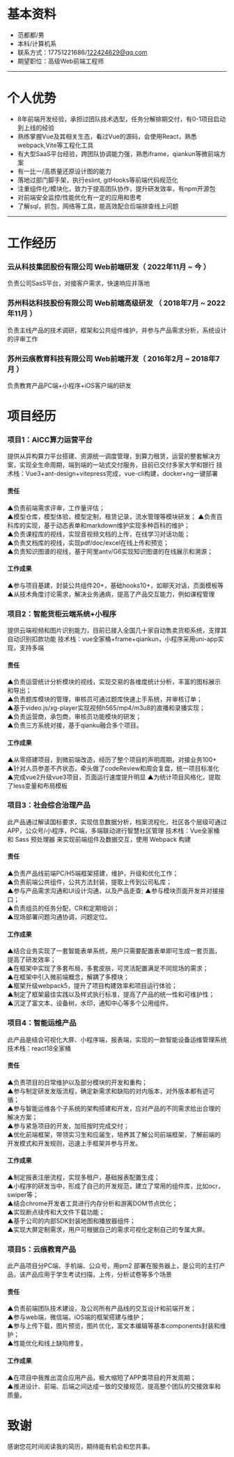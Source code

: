 

# 基本资料

 - 范都都/男
 - 本科/计算机系 
 - 联系方式：17751221686/122424629@qq.com
 - 期望职位：高级Web前端工程师

---

# 个人优势

- 8年前端开发经验，承担过团队技术选型，任务分解排期交付，有0-1项目启动到上线的经验
- 熟练掌握Vue及其相关生态，看过Vue的源码，会使用React，熟悉webpack,Vite等工程化工具
- 有大型SaaS平台经验，跨团队协调能力强，熟悉iframe，qiankun等微前端方案
- 有一比一/高质量还原设计图的能力
- 落地过部门脚手架，执行eslint, gitHooks等前端代码规范化
- 注重组件化/模块化，致力于提高团队协作，提升研发效率，有npm开源包
- 对前端安全监控/性能优化有一定的应用和思考
- 了解sql，抓包，网络等工具，能高效配合后端排查线上问题
---

# 工作经历
### 云从科技集团股份有限公司       Web前端研发（ 2022年11月 ~ 今 ）
   负责公司SasS平台，对接客户需求，快速响应并落地
### 苏州科达科技股份有限公司       Web前端高级研发 （ 2018年7月 ~ 2022年11月 ）
   负责主线产品的技术调研，框架和公共组件维护，并参与产品需求分析，系统设计的评审工作
### 苏州云痕教育科技有限公司       Web前端开发（ 2016年2月 ~ 2018年7月 ）
   负责教育产品PC端+小程序+iOS客户端的研发
  
# 项目经历

### 项目1：AICC算力运营平台
提供从异构算力平台搭建、资源统一调度管理，到算力租赁，运营的整套解决方案，实现全生命周期，端到端的一站式交付服务，目前已交付多家大学和银行
技术栈：Vue3+ant-design+vitepress完成，vue-cli构建，docker+ng一键部署  

#### 责任
   ▲负责前端需求评审，工作量评估；   
   ▲模型仓库，模型体验，模型定制，租赁记录，流水管理等模块研发； 
   ▲负责百科库的实现，基于动态表单和markdown维护实现多种百科的维护；  
   ▲负责课程库的视线，实现音视频文档的上传，在线学习对话功能；  
   ▲负责文档库的视线，实现pdf/doc/excel在线上传和预览；  
   ▲负责知识图谱的视线，基于阿里antv/G6实现知识图谱的在线展示和溯源；  

#### 工作成果
   ▲参与项目基建，封装公共组件20+，基础hooks10+，如聊天对话，页面模板等
   ▲从技术角度讨论需求，解决业务通病，提高了产品交互能力，例如课程管理
   
### 项目2：智能货柜云端系统+小程序
提供云端视频和图片识别能力，目前已接入全国几十家自动售卖货柜系统，支撑其自动识别扣款功能
技术栈：vue全家桶+frame+qiankun，小程序采用uni-app实现，支持多端

#### 责任
   ▲负责运营统计分析模块的视线，实现交易的各维度统计分析，丰富的图标展示和导出；  
   ▲负责题库模块的管理，审核员可通过题库快速上手系统，并审核订单；  
   ▲基于video.js/xg-player实现视频h565/mp4/m3u8的直播和录播实现；  
   ▲负责运营商，承包商，审核员功能模块的研发；    
   ▲负责三方系统对接，基于qianku融合多个项目。  
   
#### 工作成果
   ▲从零搭建项目，到微前端改造，经历了整个项目的声明周期，对接业务100+   
   ▲针对人员参差不齐状态，牵头做了codeReview和周会复盘，统一项目标准化
   ▲完成vue2升级vue3项目，页面运行速度提升明显
   ▲为统计项目风格化，提取了less变量和布局模板
   

### 项目3：社会综合治理产品
此产品通过解读国标要求，实现信息数据分析，档案流程化，社区各个层级可通过APP，公众号/小程序，PC端，多端联动进行智慧社区管理
技术栈：Vue全家桶 和 Sass 预处理器 来实现前端组件及数据交互，使用 Webpack 构建  

#### 责任
   ▲负责产品线前端PC/H5端框架搭建，维护，升级和优化工作；   
   ▲负责前端公共组件，公共方法封装，提取上传到公司私库；  
   ▲参与产品需求沟通和UI设计沟通，以及产品走查; 
   ▲参与模块页面开发并对接接口；     
   ▲负责组员的任务分配，CR和定期培训；  
   ▲现场部署问题沟通协调，问题定位。  

#### 工作成果
   ▲结合业务实现了一套智能表单系统，用户只需要配置表单即可生成一套页面，提高了研发效率；  
   ▲在框架中实现了多套布局，多套皮肤，可灵活配置满足不同现场的需求；  
   ▲在框架中引入微前端概念，解耦了多模块；  
   ▲框架升级webpack5，提升了项目构建效率和项目运行体验；  
   ▲制定了框架最佳实践以及样式执行标准，提高了产品的统一性和可维护性；  
   ▲沉淀了富文本，设备树，水印，通知中心等多个公用组件。  
   
### 项目4：智能运维产品 
此产品是结合可视化大屏、小程序端，报表端，实现的一款智能设备运维管理系统  
技术栈：react18全家桶

#### 责任
   ▲负责项目的日常维护以及部分模块的开发和重构；  
   ▲参与制定研发发版流程，确定新需求和缺陷的对内版本，对外版本都有迹可循；  
   ▲参与智能运维各个子系统的架构搭建和开发，应对产品的不同需求给出合理的解决方案；  
   ▲参与紧急项目的开发，加班按时完成交付；  
   ▲优化前端框架，带领实习生和应届生，培养其了解公司前端框架，了解前端的开发模式和开发规则，迅速上手框架并参与开发。  
   
#### 工作成果
   ▲制定报表注册流程，实现多租户，基础报表配置生成；  
   ▲小程序的研发当中，形成了自己的开发规范，建立了常用的组件库，比如ocr，swiper等；  
   ▲结合chrome开发者工具进行内存分析和游离DOM节点优化；  
   ▲实现断点续传和大文件下载功能；  
   ▲基于公司的内部SDK封装地图和播放器组件；  
   ▲实现大屏定制需求，用户可根据自己的需求可视化定制自己的专属大屏。  

### 项目5：云痕教育产品
此产品项目分PC端、手机端、公众号，用pm2 部署在服务器上，是公司的主打产品，该产品应用于学生考试扫描，上传，分析试卷等多个场景

#### 责任
   ▲负责前端团队技术建设，及公司所有产品线的交互设计和前端开发；  
   ▲参与web端，微信端，iOS端的框架搭建与维护；  
   ▲参与上传下载，图片预览，图片优化，富文本编辑等基本components封装和维护；  
   ▲性能优化和线上缺陷修复。 

#### 工作成果
   ▲在项目中我推出混合应用产品，极大缩短了APP类项目的开发周期；  
   ▲推进设计、前端、后端之间达成一致的交接规范，提高整个团队的交接效率和质量。
   
# 致谢
感谢您花时间阅读我的简历，期待能有机会和您共事。
